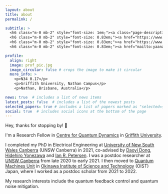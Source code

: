 ```yaml
---
layout: about
title: about
permalink: /

subtitle: >
  <h6 class="m-0 mb-2" style="font-size: 1em;"><a class="page-description" target="_blank">Research Fellow</a></h6>
  <h6 class="m-0 mb-2" style="font-size: 0.83em;"><a href="https://www.griffith.edu.au/centre-quantum-dynamics" class="page-description" target="_blank">Centre for Quantum Dynamics</a></h6>
  <h6 class="m-0 mb-2" style="font-size: 0.83em;"><a href="https://www.griffith.edu.au" class="page-description" target="_blank">Griffith University</a></h6>
  <h6 class="m-0 mb-2" style="font-size: 0.83em;"><a href="mailto:yaananliu@gmail.edu" class="page-description" target="_blank">E-Mail: yaananliu@gmail.com</a></h6>

profile:
  align: right
  image: prof_pic.jpg
  image_circular: false # crops the image to make it circular
  more_info: >
    <p>N34 0.17</p>
    <p>Griffith University, Nathan Campus</p>
    <p>Nathan, Brisbane, Australia</p>

news: true  # includes a list of news items
latest_posts: false  # includes a list of the newest posts
selected_papers: true # includes a list of papers marked as "selected={true}"
social: true  # includes social icons at the bottom of the page
---
```


Hey, thanks for stopping by! 👋

I'm a Research Fellow in [Centre for Quantum Dynamics](https://www.griffith.edu.au/centre-quantum-dynamics) in [Griffith University](https://www.griffith.edu.au).

I completed my PhD in Electrical Engineering at [University of New South Wales Canberra](https://www.unsw.edu.au/canberra) (UNSW Canberra) in 2021, co-advised by [Daoyi Dong](https://researchers.anu.edu.au/researchers/dong-dx), [Hidehiro Yonezawa](https://www.riken.jp/en/research/labs/rqc/opt_qtm_ctrl_res/index.html#member) and [Ian R. Petersen](https://cecc.anu.edu.au/people/ian-petersen). I was a postdoc researcher at [UNSW Canberra](https://www.unsw.edu.au/canberra) from late 2020 to early 2021. I then moved to [Quantum Machines Unit](https://groups.oist.jp/qmech) in [Okinawa Institute of Science and Technology](https://www.oist.jp/) (OIST) Japan, where I worked as a postdoc scholar from 2021 to 2022. 

My research interests include the quantum feedback control and quantum noise mitigation.
